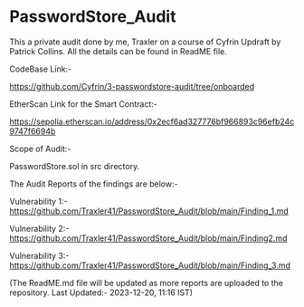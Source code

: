# PasswordStore_Audit
This a private audit done by me, Traxler on a course of Cyfrin Updraft by Patrick Collins. All the details can be found in ReadME file.

CodeBase Link:- 

https://github.com/Cyfrin/3-passwordstore-audit/tree/onboarded


EtherScan Link for the Smart Contract:- 

https://sepolia.etherscan.io/address/0x2ecf6ad327776bf966893c96efb24c9747f6694b

Scope of Audit:- 

PasswordStore.sol in src directory.

The Audit Reports of the findings are below:- 

Vulnerability 1:- https://github.com/Traxler41/PasswordStore_Audit/blob/main/Finding_1.md

Vulnerability 2:- https://github.com/Traxler41/PasswordStore_Audit/blob/main/Finding2.md

Vulnerability 3:- https://github.com/Traxler41/PasswordStore_Audit/blob/main/Finding_3.md

(The ReadME.md file will be updated as more reports are uploaded to the repository. Last Updated:- 2023-12-20, 11:16 IST)


